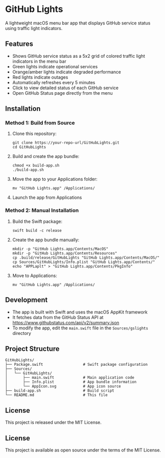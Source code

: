# GitHub Lights

A lightweight macOS menu bar app that displays GitHub service status using traffic light indicators.

## Features

- Shows GitHub service status as a 5x2 grid of colored traffic light indicators in the menu bar
- Green lights indicate operational services
- Orange/amber lights indicate degraded performance
- Red lights indicate outages
- Automatically refreshes every 5 minutes
- Click to view detailed status of each GitHub service
- Open GitHub Status page directly from the menu

## Installation

### Method 1: Build from Source

1. Clone this repository:
   ```
   git clone https://your-repo-url/GitHubLights.git
   cd GitHubLights
   ```

2. Build and create the app bundle:
   ```
   chmod +x build-app.sh
   ./build-app.sh
   ```

3. Move the app to your Applications folder:
   ```
   mv "GitHub Lights.app" /Applications/
   ```

4. Launch the app from Applications

### Method 2: Manual Installation

1. Build the Swift package:
   ```
   swift build -c release
   ```

2. Create the app bundle manually:
   ```
   mkdir -p "GitHub Lights.app/Contents/MacOS"
   mkdir -p "GitHub Lights.app/Contents/Resources"
   cp .build/release/GitHubLights "GitHub Lights.app/Contents/MacOS/"
   cp Sources/GitHubLights/Info.plist "GitHub Lights.app/Contents/"
   echo "APPLaplt" > "GitHub Lights.app/Contents/PkgInfo"
   ```

3. Move to Applications:
   ```
   mv "GitHub Lights.app" /Applications/
   ```

## Development

- The app is built with Swift and uses the macOS AppKit framework
- It fetches data from the GitHub Status API at https://www.githubstatus.com/api/v2/summary.json
- To modify the app, edit the `main.swift` file in the `Sources/gslights` directory

## Project Structure

```
GitHubLights/
├── Package.swift                  # Swift package configuration
├── Sources/
│   └── GitHubLights/
│       ├── main.swift             # Main application code
│       ├── Info.plist             # App bundle information
│       └── AppIcon.svg            # App icon source
├── build-app.sh                   # Build script
└── README.md                      # This file
```

## License

This project is released under the MIT License.

## License

This project is available as open source under the terms of the MIT License.
